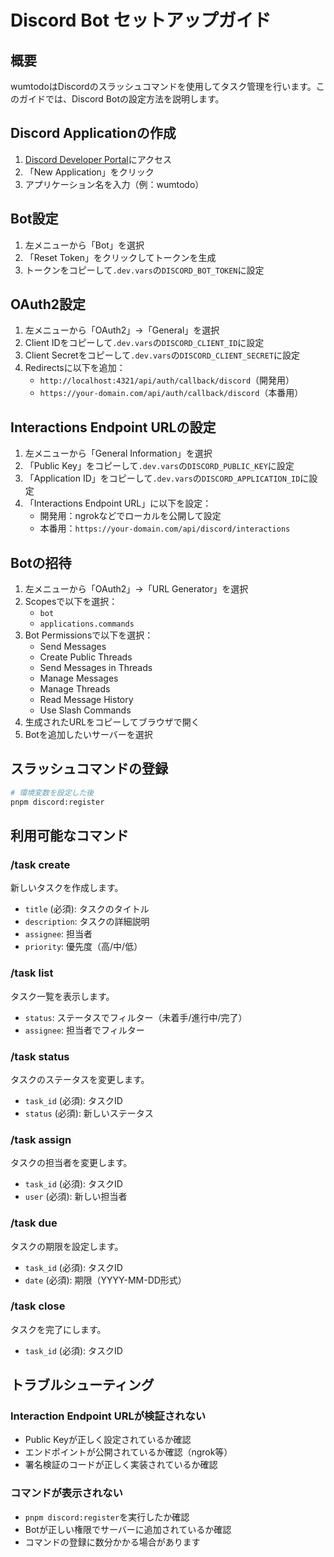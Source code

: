 # Discord Bot セットアップガイド

## 概要

wumtodoはDiscordのスラッシュコマンドを使用してタスク管理を行います。このガイドでは、Discord Botの設定方法を説明します。

## Discord Applicationの作成

1. [Discord Developer Portal](https://discord.com/developers/applications)にアクセス
2. 「New Application」をクリック
3. アプリケーション名を入力（例：wumtodo）

## Bot設定

1. 左メニューから「Bot」を選択
2. 「Reset Token」をクリックしてトークンを生成
3. トークンをコピーして`.dev.vars`の`DISCORD_BOT_TOKEN`に設定

## OAuth2設定

1. 左メニューから「OAuth2」→「General」を選択
2. Client IDをコピーして`.dev.vars`の`DISCORD_CLIENT_ID`に設定
3. Client Secretをコピーして`.dev.vars`の`DISCORD_CLIENT_SECRET`に設定
4. Redirectsに以下を追加：
   - `http://localhost:4321/api/auth/callback/discord`（開発用）
   - `https://your-domain.com/api/auth/callback/discord`（本番用）

## Interactions Endpoint URLの設定

1. 左メニューから「General Information」を選択
2. 「Public Key」をコピーして`.dev.vars`の`DISCORD_PUBLIC_KEY`に設定
3. 「Application ID」をコピーして`.dev.vars`の`DISCORD_APPLICATION_ID`に設定
4. 「Interactions Endpoint URL」に以下を設定：
   - 開発用：ngrokなどでローカルを公開して設定
   - 本番用：`https://your-domain.com/api/discord/interactions`

## Botの招待

1. 左メニューから「OAuth2」→「URL Generator」を選択
2. Scopesで以下を選択：
   - `bot`
   - `applications.commands`
3. Bot Permissionsで以下を選択：
   - Send Messages
   - Create Public Threads
   - Send Messages in Threads
   - Manage Messages
   - Manage Threads
   - Read Message History
   - Use Slash Commands
4. 生成されたURLをコピーしてブラウザで開く
5. Botを追加したいサーバーを選択

## スラッシュコマンドの登録

```bash
# 環境変数を設定した後
pnpm discord:register
```

## 利用可能なコマンド

### /task create
新しいタスクを作成します。
- `title` (必須): タスクのタイトル
- `description`: タスクの詳細説明
- `assignee`: 担当者
- `priority`: 優先度（高/中/低）

### /task list
タスク一覧を表示します。
- `status`: ステータスでフィルター（未着手/進行中/完了）
- `assignee`: 担当者でフィルター

### /task status
タスクのステータスを変更します。
- `task_id` (必須): タスクID
- `status` (必須): 新しいステータス

### /task assign
タスクの担当者を変更します。
- `task_id` (必須): タスクID
- `user` (必須): 新しい担当者

### /task due
タスクの期限を設定します。
- `task_id` (必須): タスクID
- `date` (必須): 期限（YYYY-MM-DD形式）

### /task close
タスクを完了にします。
- `task_id` (必須): タスクID

## トラブルシューティング

### Interaction Endpoint URLが検証されない
- Public Keyが正しく設定されているか確認
- エンドポイントが公開されているか確認（ngrok等）
- 署名検証のコードが正しく実装されているか確認

### コマンドが表示されない
- `pnpm discord:register`を実行したか確認
- Botが正しい権限でサーバーに追加されているか確認
- コマンドの登録に数分かかる場合があります